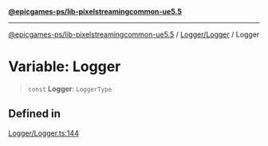 [**@epicgames-ps/lib-pixelstreamingcommon-ue5.5**](../../../README.md)

***

[@epicgames-ps/lib-pixelstreamingcommon-ue5.5](../../../README.md) / [Logger/Logger](../README.md) / Logger

# Variable: Logger

> `const` **Logger**: `LoggerType`

## Defined in

[Logger/Logger.ts:144](https://github.com/mcottontensor/PixelStreamingInfrastructure/blob/a672d2fe0d0173d1eab643bb6d301d286cbbdbb0/Common/src/Logger/Logger.ts#L144)
